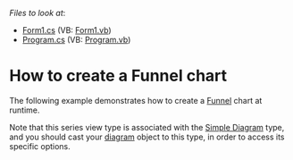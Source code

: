 <!-- default file list -->
*Files to look at*:

* [Form1.cs](./CS/Series_Funnel/Form1.cs) (VB: [Form1.vb](./VB/Series_Funnel/Form1.vb))
* [Program.cs](./CS/Series_Funnel/Program.cs) (VB: [Program.vb](./VB/Series_Funnel/Program.vb))
<!-- default file list end -->
# How to create a Funnel chart


<p>The following example demonstrates how to create a <a href="http://www.devexpress.com/Help/Content.aspx?help=XtraCharts&document=CustomDocument6222.htm">Funnel</a> chart at runtime.</p><p>Note that this series view type is associated with the <a href="http://devexpress.com/Help/Content.aspx?help=XtraCharts&document=CustomDocument5906.htm">Simple Diagram</a> type, and you should cast your <a href="http://devexpress.com/Help/Content.aspx?help=XtraCharts&document=CustomDocument6017.htm">diagram</a> object to this type, in order to access its specific options.</p>

<br/>


